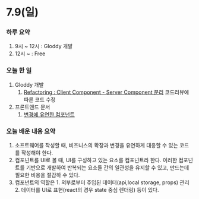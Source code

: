 # 7.9(일)

### 하루 요약
1. 9시 ~ 12시 : Gloddy 개발
2. 12시 ~ : Free

### 오늘 한 일
1. Gloddy 개발
   1. [Refactoring : Client Component - Server Component 분리](https://github.com/gloddy-dev/gloddy-client/pull/90) 코드리뷰에 따른 코드 수정
2. 프론트엔드 문서
   1. [변경에 유연한 컴포넌트](https://github.com/Self-Driven-Development/TIL/blob/main/%EB%B0%95%EA%B7%9C%EC%84%B1/Memo/frontend/%EB%B3%80%EA%B2%BD%EC%97%90%20%EC%9C%A0%EC%97%B0%ED%95%9C%20%EC%BB%B4%ED%8F%AC%EB%84%8C%ED%8A%B8.md)

### 오늘 배운 내용 요약
1. 소프트웨어를 작성할 때, 비즈니스의 확장과 변경을 유연하게 대응할 수 있는 코드를 작성해야 한다.
2. 컴포넌트를 UI로 볼 때, UI를 구성하고 있는 요소를 컴포넌트라 한다. 이러한 컴포넌트를 기반으로 개발하여 반복되는 요소들 간의 일관성을 유지할 수 있고, 만드는데 필요한 비용을 절감하 수 있다.
3. 컴포넌트의 역할은 1. 외부로부터 주입된 데이터(api,local storage, props) 관리 2. 데이터를 UI로 표현(react의 경우 state 중심 렌더링) 등이 있다.
